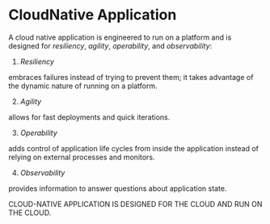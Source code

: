 # CloudNative Application

A cloud native application is engineered to run on a platform and is designed
for *resiliency*, *agility*, *operability*, and *observability*:

1. *Resiliency*

embraces failures instead of trying to prevent them; it takes advantage of the
dynamic nature of running on a platform.

2. *Agility*

allows for fast deployments and quick iterations.

3. *Operability*

adds control of application life cycles from inside the application instead of
relying on external processes and monitors.

4. *Observability*

provides information to answer questions about application state.

CLOUD-NATIVE APPLICATION IS DESIGNED FOR THE CLOUD AND RUN ON THE CLOUD.
